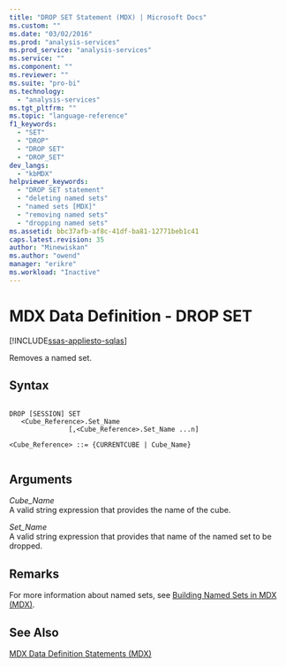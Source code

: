 ```yaml
---
title: "DROP SET Statement (MDX) | Microsoft Docs"
ms.custom: ""
ms.date: "03/02/2016"
ms.prod: "analysis-services"
ms.prod_service: "analysis-services"
ms.service: ""
ms.component: ""
ms.reviewer: ""
ms.suite: "pro-bi"
ms.technology: 
  - "analysis-services"
ms.tgt_pltfrm: ""
ms.topic: "language-reference"
f1_keywords: 
  - "SET"
  - "DROP"
  - "DROP SET"
  - "DROP_SET"
dev_langs: 
  - "kbMDX"
helpviewer_keywords: 
  - "DROP SET statement"
  - "deleting named sets"
  - "named sets [MDX]"
  - "removing named sets"
  - "dropping named sets"
ms.assetid: bbc37afb-af8c-41df-ba81-12771beb1c41
caps.latest.revision: 35
author: "Minewiskan"
ms.author: "owend"
manager: "erikre"
ms.workload: "Inactive"
---
```

# MDX Data Definition - DROP SET
[!INCLUDE[ssas-appliesto-sqlas](../includes/ssas-appliesto-sqlas.md)]

  Removes a named set.  
  
## Syntax  
  
```  
  
DROP [SESSION] SET   
   <Cube_Reference>.Set_Name   
               [,<Cube_Reference>.Set_Name ...n]  
  
<Cube_Reference> ::= {CURRENTCUBE | Cube_Name}  
  
```  
  
## Arguments  
 *Cube_Name*  
 A valid string expression that provides the name of the cube.  
  
 *Set_Name*  
 A valid string expression that provides that name of the named set to be dropped.  
  
## Remarks  
 For more information about named sets, see [Building Named Sets in MDX &#40;MDX&#41;](../analysis-services/multidimensional-models/mdx/mdx-named-sets-building-named-sets.md).  
  
## See Also  
 [MDX Data Definition Statements &#40;MDX&#41;](../mdx/mdx-data-definition-statements-mdx.md)  
  
  

